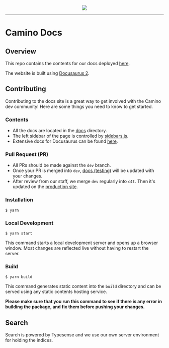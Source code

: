 <div align="center">
  <img src="static/img/camino-logo.png?raw=true">
</div>

---
# Camino Docs

## Overview
This repo contains the contents for our docs deployed [here](https://docs.camino.foundation).

The website is built using [Docusaurus 2](https://docusaurus.io/).

## Contributing

Contributing to the docs site is a great way to get involved with the Camino dev community! Here are some things you need to know to get started.

### Contents
* All the docs are located in the [docs](docs) directory.
* The left sidebar of the page is controlled by [sidebars.js](sidebars.js).
* Extensive docs for Docusaurus can be found [here](https://docusaurus.io/docs).

### Pull Request (PR)
* All PRs should be made against the `dev` branch.
* Once your PR is merged into `dev`, [docs (testing)](https://playground.docs.camino.foundation/) will be updated with your changes.
* After review from our staff, we merge `dev` regularly into `c4t`. Then it's updated on the [production site](https://docs.camino.foundation/).

### Installation

```
$ yarn
```

### Local Development

```
$ yarn start
```

This command starts a local development server and opens up a browser window. Most changes are reflected live without having to restart the server.

### Build

```
$ yarn build
```

This command generates static content into the `build` directory and can be served using any static contents hosting service. 

**Please make sure that you run this command to see if there is any error in building the package, and fix them before pushing your changes.**

## Search
Search is powered by Typesense and we use our own server environment for holding the indices.